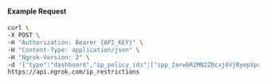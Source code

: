 <!-- Code generated for API Clients. DO NOT EDIT. -->

#### Example Request

```bash
curl \
-X POST \
-H "Authorization: Bearer {API_KEY}" \
-H "Content-Type: application/json" \
-H "Ngrok-Version: 2" \
-d '{"type":"dashboard","ip_policy_ids":["ipp_2arwbR2MN2ZBcxj6VjRyepVpxpJ"]}' \
https://api.ngrok.com/ip_restrictions
```
